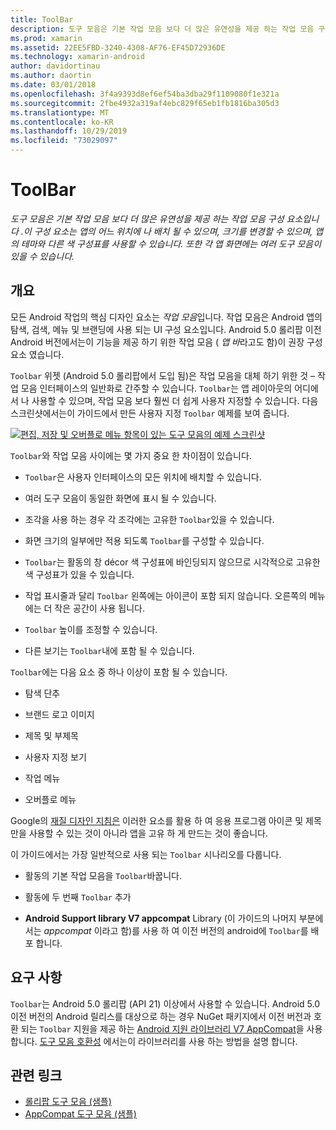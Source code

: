 ```yaml
---
title: ToolBar
description: 도구 모음은 기본 작업 모음 보다 더 많은 유연성을 제공 하는 작업 모음 구성 요소입니다 .이 구성 요소는 앱의 어느 위치에 나 배치 될 수 있으며, 크기를 변경할 수 있으며, 앱의 테마와 다른 색 구성표를 사용할 수 있습니다. 또한 각 앱 화면에는 여러 도구 모음이 있을 수 있습니다.
ms.prod: xamarin
ms.assetid: 22EE5FBD-3240-4308-AF76-EF45D72936DE
ms.technology: xamarin-android
author: davidortinau
ms.author: daortin
ms.date: 03/01/2018
ms.openlocfilehash: 3f4a9393d8ef6ef54ba3dba29f1109080f1e321a
ms.sourcegitcommit: 2fbe4932a319af4ebc829f65eb1fb1816ba305d3
ms.translationtype: MT
ms.contentlocale: ko-KR
ms.lasthandoff: 10/29/2019
ms.locfileid: "73029097"
---
```

# <a name="toolbar"></a>ToolBar

_도구 모음은 기본 작업 모음 보다 더 많은 유연성을 제공 하는 작업 모음 구성 요소입니다 .이 구성 요소는 앱의 어느 위치에 나 배치 될 수 있으며, 크기를 변경할 수 있으며, 앱의 테마와 다른 색 구성표를 사용할 수 있습니다. 또한 각 앱 화면에는 여러 도구 모음이 있을 수 있습니다._

## <a name="overview"></a>개요

모든 Android 작업의 핵심 디자인 요소는 *작업 모음*입니다. 작업 모음은 Android 앱의 탐색, 검색, 메뉴 및 브랜딩에 사용 되는 UI 구성 요소입니다. Android 5.0 롤리팝 이전 Android 버전에서는이 기능을 제공 하기 위한 작업 모음 ( *앱 바*라고도 함)이 권장 구성 요소 였습니다. 

`Toolbar` 위젯 (Android 5.0 롤리팝에서 도입 됨)은 작업 모음을 대체 하기 위한 것 &ndash; 작업 모음 인터페이스의 일반화로 간주할 수 있습니다. `Toolbar`는 앱 레이아웃의 어디에서 나 사용할 수 있으며, 작업 모음 보다 훨씬 더 쉽게 사용자 지정할 수 있습니다. 다음 스크린샷에서는이 가이드에서 만든 사용자 지정 `Toolbar` 예제를 보여 줍니다. 

[![편집, 저장 및 오버플로 메뉴 항목이 있는 도구 모음의 예제 스크린샷](images/01-toolbar-sml.png)](images/01-toolbar.png#lightbox)

`Toolbar`와 작업 모음 사이에는 몇 가지 중요 한 차이점이 있습니다. 

- `Toolbar`은 사용자 인터페이스의 모든 위치에 배치할 수 있습니다.

- 여러 도구 모음이 동일한 화면에 표시 될 수 있습니다.

- 조각을 사용 하는 경우 각 조각에는 고유한 `Toolbar`있을 수 있습니다. 

- 화면 크기의 일부에만 적용 되도록 `Toolbar`를 구성할 수 있습니다. 

- `Toolbar`는 활동의 창 décor 색 구성표에 바인딩되지 않으므로 시각적으로 고유한 색 구성표가 있을 수 있습니다. 

- 작업 표시줄과 달리 `Toolbar` 왼쪽에는 아이콘이 포함 되지 않습니다. 오른쪽의 메뉴에는 더 작은 공간이 사용 됩니다. 

- `Toolbar` 높이를 조정할 수 있습니다. 

- 다른 보기는 `Toolbar`내에 포함 될 수 있습니다. 

`Toolbar`에는 다음 요소 중 하나 이상이 포함 될 수 있습니다. 

- 탐색 단추

- 브랜드 로고 이미지

- 제목 및 부제목

- 사용자 지정 보기

- 작업 메뉴

- 오버플로 메뉴

Google의 [재질 디자인 지침은](https://material.google.com/) 이러한 요소를 활용 하 여 응용 프로그램 아이콘 및 제목만을 사용할 수 있는 것이 아니라 앱을 고유 하 게 만드는 것이 좋습니다. 

이 가이드에서는 가장 일반적으로 사용 되는 `Toolbar` 시나리오를 다룹니다.

- 활동의 기본 작업 모음을 `Toolbar`바꿉니다. 

- 활동에 두 번째 `Toolbar` 추가

- **Android Support library V7 appcompat** Library (이 가이드의 나머지 부분에서는 *appcompat* 이라고 함)를 사용 하 여 이전 버전의 android에 `Toolbar`를 배포 합니다. 

## <a name="requirements"></a>요구 사항

`Toolbar`는 Android 5.0 롤리팝 (API 21) 이상에서 사용할 수 있습니다. Android 5.0 이전 버전의 Android 릴리스를 대상으로 하는 경우 NuGet 패키지에서 이전 버전과 호환 되는 `Toolbar` 지원을 제공 하는 [Android 지원 라이브러리 V7 AppCompat](https://www.nuget.org/packages/Xamarin.Android.Support.v7.AppCompat/)을 사용 합니다. 
[도구 모음 호환성](~/android/user-interface/controls/tool-bar/toolbar-compatibility.md) 에서는이 라이브러리를 사용 하는 방법을 설명 합니다. 

## <a name="related-links"></a>관련 링크

- [롤리팝 도구 모음 (샘플)](https://docs.microsoft.com/samples/xamarin/monodroid-samples/android50-toolbar)
- [AppCompat 도구 모음 (샘플)](https://docs.microsoft.com/samples/xamarin/monodroid-samples/supportv7-appcompat-toolbar)
